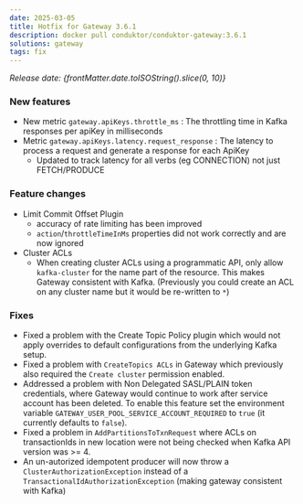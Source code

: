 ```yaml
---
date: 2025-03-05
title: Hotfix for Gateway 3.6.1
description: docker pull conduktor/conduktor-gateway:3.6.1
solutions: gateway
tags: fix
---
```


*Release date: {frontMatter.date.toISOString().slice(0, 10)}*

### New features

- New metric `gateway.apiKeys.throttle_ms` : The throttling time in Kafka responses per apiKey in milliseconds
- Metric `gateway.apiKeys.latency.request_response` : The latency to process a request and generate a response for each ApiKey
  - Updated to track latency for all verbs (eg CONNECTION) not just FETCH/PRODUCE

### Feature changes

- Limit Commit Offset Plugin
  - accuracy of rate limiting has been improved
  - `action`/`throttleTimeInMs` properties did not work correctly and are now ignored
- Cluster ACLs
  - When creating cluster ACLs using a programmatic API, only allow `kafka-cluster` for the name part of the resource. This makes  Gateway consistent with Kafka. (Previously you could create an ACL on any cluster name but it would be re-written to `*`)

### Fixes

- Fixed a problem with the Create Topic Policy plugin which would not apply overrides to default configurations from the underlying Kafka setup.
- Fixed a problem with `CreateTopics ACLs` in Gateway which previously also required the `Create cluster` permission enabled.
- Addressed a problem with Non Delegated SASL/PLAIN token credentials, where Gateway would continue to work after service account has been deleted. To enable this feature set the environment variable `GATEWAY_USER_POOL_SERVICE_ACCOUNT_REQUIRED` to `true` (it currently defaults to `false`).
- Fixed a problem in `AddPartitionsToTxnRequest` where ACLs on transactionIds in new location were not being checked when Kafka API version was >= 4.
- An un-autorized idempotent producer will now throw a `ClusterAuthorizationException` instead of a `TransactionalIdAuthorizationException` (making gateway consistent with Kafka)


